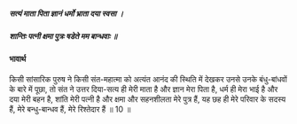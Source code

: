 ##### सत्यं माता पिता ज्ञानं धर्मो भ्राता दया स्वसा ।
##### शान्तिः पत्नी क्षमा पुत्रः षडेते मम बान्धवाः ॥

#### भावार्थ

किसी सांसारिक पुरुष ने किसी संत-महात्मा को अत्यंत आनंद की स्थिति में देखकर उनसे उनके बंधु-बांधवों के बारे में पूछा, तो संत ने उत्तर दिया-सत्य ही मेरी माता है और ज्ञान मेरा पिता है, धर्म ही मेरा भाई है और दया मेरी बहन है, शांति मेरी पत्नी है और क्षमा और सहनशीलता मेरे पुत्र हैं, यह छह ही मेरे परिवार के सदस्य हैं, मेरे बन्धु-बान्धव हैं, मेरे रिश्तेदार हैं ॥ 10 ॥